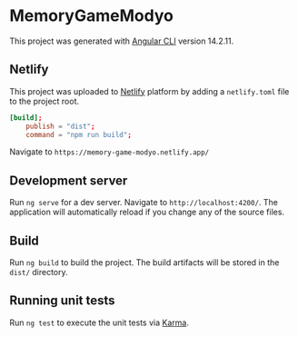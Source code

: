 # MemoryGameModyo

This project was generated with [Angular CLI](https://github.com/angular/angular-cli) version 14.2.11.

## Netlify

This project was uploaded to [Netlify](https://www.netlify.com/) platform by adding a `netlify.toml` file to the project root.

```toml
[build];
    publish = "dist";
    command = "npm run build";
```

Navigate to `https://memory-game-modyo.netlify.app/`

## Development server

Run `ng serve` for a dev server. Navigate to `http://localhost:4200/`. The application will automatically reload if you change any of the source files.

## Build

Run `ng build` to build the project. The build artifacts will be stored in the `dist/` directory.

## Running unit tests

Run `ng test` to execute the unit tests via [Karma](https://karma-runner.github.io).
